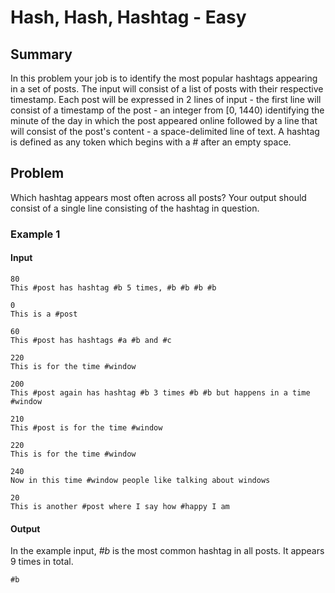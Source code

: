 # Hash, Hash, Hashtag - Easy

## Summary
In this problem your job is to identify the most popular hashtags
appearing in a set of posts. The input will consist of a list of posts with
their respective timestamp. Each post will be expressed in 2 lines of input -
the first line will consist of a timestamp of the post - an integer from [0,
1440) identifying the minute of the day in which the post appeared online
followed by a line that will consist of the post's content - a space-delimited
line of text. A hashtag is defined as any token which begins with a # after an
empty space.

## Problem
Which hashtag appears most often across all posts? Your output should
consist of a single line consisting of the hashtag in question.

### Example 1

#### Input
```
80
This #post has hashtag #b 5 times, #b #b #b #b

0
This is a #post

60
This #post has hashtags #a #b and #c

220
This is for the time #window

200
This #post again has hashtag #b 3 times #b #b but happens in a time #window

210
This #post is for the time #window

220
This is for the time #window

240
Now in this time #window people like talking about windows

20
This is another #post where I say how #happy I am
```

#### Output
In the example input, *#b* is the most common hashtag in all posts. It appears 9
times in total.

```
#b
```
